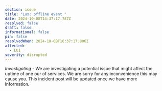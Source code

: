 ```yaml
---
section: issue
title: "Lux: offline event "
date: 2024-10-08T14:37:17.787Z
resolved: false
draft: false
informational: false
pin: false
resolvedWhen: 2024-10-08T16:37:17.806Z
affected:
  - LU1
severity: disrupted
---
```

*Investigating* - We are investigating a potential issue that might affect the uptime of one our of services. We are sorry for any inconvenience this may cause you. This incident post will be updated once we have more information.